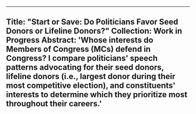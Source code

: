 
---
Title: "Start or Save: Do Politicians Favor Seed Donors or Lifeline Donors?"
Collection: Work in Progress
Abstract: 'Whose interests do Members of Congress (MCs) defend in Congress? I compare politicians' speech patterns advocating for their seed donors, lifeline donors (i.e., largest donor during their most competitive election), and constituents' interests to determine which they prioritize most throughout their careers.'
---
